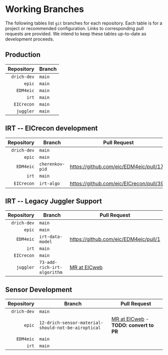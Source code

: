 # Working Branches

The following tables list `git` branches for each repository. Each table is for a 
project or recommended configuration. Links to corresponding pull requests are provided.
We intend to keep these tables up-to-date as development proceeds.

## Production
| Repository  | Branch |
| --:         | ---    |
| `drich-dev` | `main` |
| `epic`      | `main` |
| `EDM4eic`   | `main` |
| `irt`       | `main` |
| `EICrecon`  | `main` |
| `juggler`   | `main` |

## IRT -- EICrecon development
| Repository  | Branch             | Pull Request                             |
| --:         | ---                | ---                                      |
| `drich-dev` | `main`             |                                          |
| `epic`      | `main`             |                                          |
| `EDM4eic`   | `cherenkov-pid`    | https://github.com/eic/EDM4eic/pull/17   |
| `irt`       | `main`             |                                          |
| `EICrecon`  | `irt-algo`         | https://github.com/eic/EICrecon/pull/393 |

## IRT -- Legacy Juggler Support
| Repository  | Branch                      | Pull Request                                                                |
| --:         | ---                         | ---                                                                         |
| `drich-dev` | `main`                      |                                                                             |
| `epic`      | `main`                      |                                                                             |
| `EDM4eic`   | `irt-data-model`            | https://github.com/eic/EDM4eic/pull/1                                       |
| `irt`       | `main`                      |                                                                             |
| `EICrecon`  | `main`                      |                                                                             |
| `juggler`   | `73-add-rich-irt-algorithm` | [MR at EICweb](https://eicweb.phy.anl.gov/EIC/juggler/-/merge_requests/377) |

## Sensor Development
| Repository  | Branch                                              | Pull Request                                                                                                 |
| --:         | ---                                                 | ---                                                                                                          |
| `drich-dev` | `main`                                              |                                                                                                              |
| `epic`      | `12-drich-sensor-material-should-not-be-airoptical` | [MR at EICweb](https://eicweb.phy.anl.gov/EIC/detectors/ecce/-/merge_requests/28) - **TODO: convert to PR**  |
| `EDM4eic`   | `main`                                              |                                                                                                              |
| `irt`       | `main`                                              |                                                                                                              |
